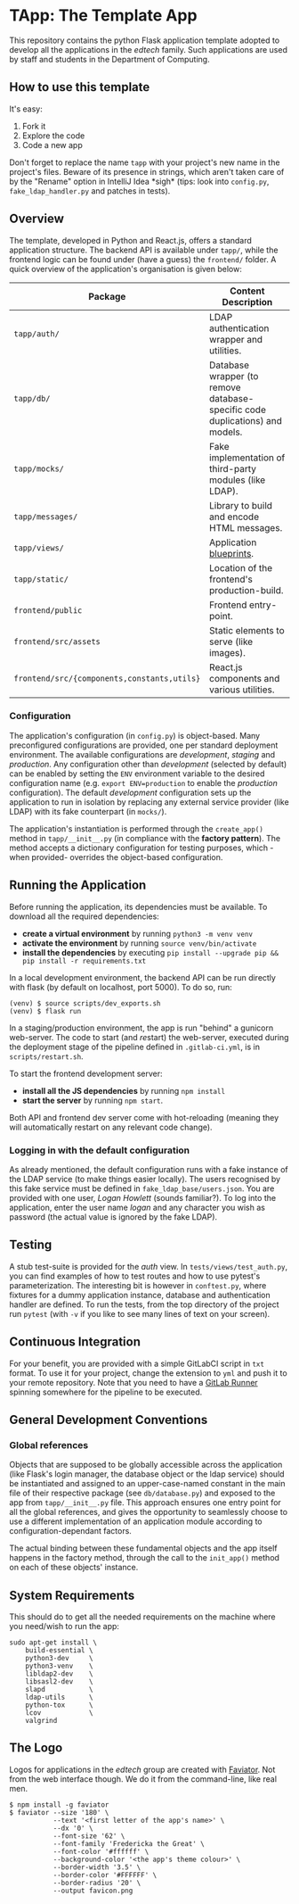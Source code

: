 # TApp: The Template App

This repository contains the python Flask application template adopted to develop all the applications in the
*edtech* family. Such applications are used by staff and students in the Department of Computing.

## How to use this template

It's easy:
1. Fork it
2. Explore the code
3. Code a new app

Don't forget to replace the name `tapp` with your project's new name in the project's files. Beware of its presence in strings, which aren't taken care of by the "Rename"
option in IntelliJ Idea \*sigh\* (tips: look into `config.py`, `fake_ldap_handler.py` and patches in tests).


## Overview

The template, developed in Python and React.js, offers a standard application structure. The backend API is available under `tapp/`,
while the frontend logic can be found under (have a guess) the `frontend/` folder.
 A quick overview of the application's organisation is given below:

| Package | Content Description |
|---------|--------------------------|
| `tapp/auth/` | LDAP authentication wrapper and utilities. |
| `tapp/db/` | Database wrapper (to remove database-specific code duplications) and models. |
| `tapp/mocks/` | Fake implementation of third-party modules (like LDAP). |
| `tapp/messages/` | Library to build and encode HTML messages. |
| `tapp/views/` | Application [blueprints](http://flask.pocoo.org/docs/1.0/tutorial/views/). |
| `tapp/static/` | Location of the frontend's production-build. |
| `frontend/public` | Frontend entry-point. |
| `frontend/src/assets` | Static elements to serve (like images). |
| `frontend/src/{components,constants,utils}` | React.js components and various utilities. |


### Configuration

The application's configuration (in `config.py`) is object-based. Many preconfigured configurations
are provided, one per standard deployment environment. The available
configurations are *development*, *staging* and *production*.
Any configuration other than *development* (selected by default) can be enabled
by setting the `ENV` environment variable to the desired configuration name
(e.g. `export ENV=production` to enable the *production* configuration).
The default *development* configuration sets up the application to
run in isolation by replacing any external service provider (like LDAP) with its fake counterpart (in `mocks/`).

The application's instantiation is performed through the `create_app()` method in `tapp/__init__.py`
(in compliance with the **factory pattern**). The method accepts a dictionary configuration for
testing purposes, which -when provided- overrides the object-based
configuration.

## Running the Application
Before running the application, its dependencies must be available.
To download all the required dependencies:
- **create a virtual environment** by running `python3 -m venv venv`
- **activate the environment** by running `source venv/bin/activate`
- **install the dependencies** by executing `pip install --upgrade pip && pip install -r requirements.txt`

In a local development environment, the backend API can be run directly with flask (by default on localhost, port 5000).
To do so, run:
```
(venv) $ source scripts/dev_exports.sh
(venv) $ flask run
```
In a staging/production environment, the app is run "behind" a gunicorn web-server. The code to start (and *re*start)
the web-server, executed during the deployment stage of the pipeline defined in `.gitlab-ci.yml`, is in `scripts/restart.sh`.

To start the frontend development server:
- **install all the JS dependencies** by running `npm install`
- **start the server** by running `npm start`.

Both API and frontend dev server come with hot-reloading (meaning they will automatically restart on any relevant code change).


### Logging in with the default configuration
As already mentioned, the default configuration runs with a fake instance of the LDAP service (to make things easier
locally). The users recognised by this fake service must be defined in `fake_ldap_base/users.json`. You are provided
with one user, *Logan Howlett* (sounds familiar?). To log into the application, enter the user name *logan* and any
character you wish as password (the actual value is ignored by the fake LDAP).

## Testing
A stub test-suite is provided for the *auth* view. In `tests/views/test_auth.py`, you can find examples of how to test routes and how to use
pytest's parameterization. The interesting bit is however in `conftest.py`, where fixtures for a dummy application
instance, database and authentication handler are defined.
To run the tests, from the top directory of the project run `pytest` (with `-v` if you like to see many lines of text
 on your screen).

## Continuous Integration
For your benefit, you are provided with a simple GitLabCI script in `txt` format. To use it for your project,
change the extension to `yml` and push it to your remote repository.
Note that you need to have a [GitLab Runner](https://docs.gitlab.com/runner/) spinning somewhere for the pipeline to be executed.

## General Development Conventions

### Global references
Objects that are supposed to be globally accessible across the application (like Flask's
login manager, the database object or the ldap service) should be instantiated and assigned to an upper-case-named constant in
the main file of their respective package (see `db/database.py`) and exposed to the app from `tapp/__init__.py` file.
This approach ensures one entry point for all the global references, and gives
the opportunity to seamlessly choose to use a different implementation of an application module
according to configuration-dependant factors.

The actual binding between these fundamental objects and the app itself happens
in the factory method, through the call to the `init_app()` method on each of these
objects' instance.

## System Requirements

This should do to get all the needed requirements on the machine where you need/wish to run the app:
```
sudo apt-get install \
    build-essential \
    python3-dev     \
    python3-venv    \
    libldap2-dev    \
    libsasl2-dev    \
    slapd           \
    ldap-utils      \
    python-tox      \
    lcov            \
    valgrind
```

## The Logo

Logos for applications in the *edtech* group are created with [Faviator](https://www.faviator.xyz/). Not from the
web interface though. We do it from the command-line, like real men.
```
$ npm install -g faviator
$ faviator --size '180' \
           --text '<first letter of the app's name>' \
           --dx '0' \
           --font-size '62' \
           --font-family 'Fredericka the Great' \
           --font-color '#ffffff' \
           --background-color '<the app's theme colour>' \
           --border-width '3.5' \
           --border-color '#FFFFFF' \
           --border-radius '20' \
           --output favicon.png
```